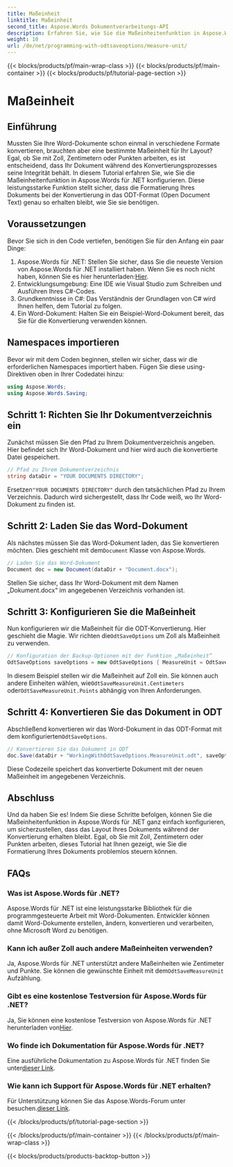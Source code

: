 ```yaml
---
title: Maßeinheit
linktitle: Maßeinheit
second_title: Aspose.Words Dokumentverarbeitungs-API
description: Erfahren Sie, wie Sie die Maßeinheitenfunktion in Aspose.Words für .NET konfigurieren, um die Dokumentformatierung während der ODT-Konvertierung beizubehalten.
weight: 10
url: /de/net/programming-with-odtsaveoptions/measure-unit/
---
```


{{< blocks/products/pf/main-wrap-class >}}
{{< blocks/products/pf/main-container >}}
{{< blocks/products/pf/tutorial-page-section >}}

# Maßeinheit

## Einführung

Mussten Sie Ihre Word-Dokumente schon einmal in verschiedene Formate konvertieren, brauchten aber eine bestimmte Maßeinheit für Ihr Layout? Egal, ob Sie mit Zoll, Zentimetern oder Punkten arbeiten, es ist entscheidend, dass Ihr Dokument während des Konvertierungsprozesses seine Integrität behält. In diesem Tutorial erfahren Sie, wie Sie die Maßeinheitenfunktion in Aspose.Words für .NET konfigurieren. Diese leistungsstarke Funktion stellt sicher, dass die Formatierung Ihres Dokuments bei der Konvertierung in das ODT-Format (Open Document Text) genau so erhalten bleibt, wie Sie sie benötigen.

## Voraussetzungen

Bevor Sie sich in den Code vertiefen, benötigen Sie für den Anfang ein paar Dinge:

1. Aspose.Words für .NET: Stellen Sie sicher, dass Sie die neueste Version von Aspose.Words für .NET installiert haben. Wenn Sie es noch nicht haben, können Sie es hier herunterladen:[Hier](https://releases.aspose.com/words/net/).
2. Entwicklungsumgebung: Eine IDE wie Visual Studio zum Schreiben und Ausführen Ihres C#-Codes.
3. Grundkenntnisse in C#: Das Verständnis der Grundlagen von C# wird Ihnen helfen, dem Tutorial zu folgen.
4. Ein Word-Dokument: Halten Sie ein Beispiel-Word-Dokument bereit, das Sie für die Konvertierung verwenden können.

## Namespaces importieren

Bevor wir mit dem Coden beginnen, stellen wir sicher, dass wir die erforderlichen Namespaces importiert haben. Fügen Sie diese using-Direktiven oben in Ihrer Codedatei hinzu:

```csharp
using Aspose.Words;
using Aspose.Words.Saving;
```

## Schritt 1: Richten Sie Ihr Dokumentverzeichnis ein

Zunächst müssen Sie den Pfad zu Ihrem Dokumentverzeichnis angeben. Hier befindet sich Ihr Word-Dokument und hier wird auch die konvertierte Datei gespeichert.

```csharp
// Pfad zu Ihrem Dokumentverzeichnis
string dataDir = "YOUR DOCUMENTS DIRECTORY";
```

 Ersetzen`"YOUR DOCUMENTS DIRECTORY"` durch den tatsächlichen Pfad zu Ihrem Verzeichnis. Dadurch wird sichergestellt, dass Ihr Code weiß, wo Ihr Word-Dokument zu finden ist.

## Schritt 2: Laden Sie das Word-Dokument

 Als nächstes müssen Sie das Word-Dokument laden, das Sie konvertieren möchten. Dies geschieht mit dem`Document` Klasse von Aspose.Words.

```csharp
// Laden Sie das Word-Dokument
Document doc = new Document(dataDir + "Document.docx");
```

Stellen Sie sicher, dass Ihr Word-Dokument mit dem Namen „Dokument.docx“ im angegebenen Verzeichnis vorhanden ist.

## Schritt 3: Konfigurieren Sie die Maßeinheit

 Nun konfigurieren wir die Maßeinheit für die ODT-Konvertierung. Hier geschieht die Magie. Wir richten die`OdtSaveOptions` um Zoll als Maßeinheit zu verwenden.

```csharp
// Konfiguration der Backup-Optionen mit der Funktion „Maßeinheit“
OdtSaveOptions saveOptions = new OdtSaveOptions { MeasureUnit = OdtSaveMeasureUnit.Inches };
```

 In diesem Beispiel stellen wir die Maßeinheit auf Zoll ein. Sie können auch andere Einheiten wählen, wie`OdtSaveMeasureUnit.Centimeters` oder`OdtSaveMeasureUnit.Points` abhängig von Ihren Anforderungen.

## Schritt 4: Konvertieren Sie das Dokument in ODT

 Abschließend konvertieren wir das Word-Dokument in das ODT-Format mit dem konfigurierten`OdtSaveOptions`.

```csharp
// Konvertieren Sie das Dokument in ODT
doc.Save(dataDir + "WorkingWithOdtSaveOptions.MeasureUnit.odt", saveOptions);
```

Diese Codezeile speichert das konvertierte Dokument mit der neuen Maßeinheit im angegebenen Verzeichnis.

## Abschluss

Und da haben Sie es! Indem Sie diese Schritte befolgen, können Sie die Maßeinheitenfunktion in Aspose.Words für .NET ganz einfach konfigurieren, um sicherzustellen, dass das Layout Ihres Dokuments während der Konvertierung erhalten bleibt. Egal, ob Sie mit Zoll, Zentimetern oder Punkten arbeiten, dieses Tutorial hat Ihnen gezeigt, wie Sie die Formatierung Ihres Dokuments problemlos steuern können.

## FAQs

### Was ist Aspose.Words für .NET?
Aspose.Words für .NET ist eine leistungsstarke Bibliothek für die programmgesteuerte Arbeit mit Word-Dokumenten. Entwickler können damit Word-Dokumente erstellen, ändern, konvertieren und verarbeiten, ohne Microsoft Word zu benötigen.

### Kann ich außer Zoll auch andere Maßeinheiten verwenden?
 Ja, Aspose.Words für .NET unterstützt andere Maßeinheiten wie Zentimeter und Punkte. Sie können die gewünschte Einheit mit dem`OdtSaveMeasureUnit` Aufzählung.

### Gibt es eine kostenlose Testversion für Aspose.Words für .NET?
 Ja, Sie können eine kostenlose Testversion von Aspose.Words für .NET herunterladen von[Hier](https://releases.aspose.com/).

### Wo finde ich Dokumentation für Aspose.Words für .NET?
 Eine ausführliche Dokumentation zu Aspose.Words für .NET finden Sie unter[dieser Link](https://reference.aspose.com/words/net/).

### Wie kann ich Support für Aspose.Words für .NET erhalten?
 Für Unterstützung können Sie das Aspose.Words-Forum unter besuchen.[dieser Link](https://forum.aspose.com/c/words/8).

{{< /blocks/products/pf/tutorial-page-section >}}

{{< /blocks/products/pf/main-container >}}
{{< /blocks/products/pf/main-wrap-class >}}

{{< blocks/products/products-backtop-button >}}
